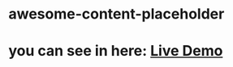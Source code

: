 # awesome-content-placeholder

# you can see in here: <a href="https://placeholder-awesome.netlify.app/">Live Demo</a>
